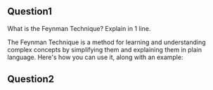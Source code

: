
## Question1

What is the Feynman Technique? Explain in 1 line.

The Feynman Technique is a method for learning and understanding complex concepts by simplifying them and explaining them in plain language. Here's how you can use it, along with an example:


## Question2







